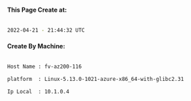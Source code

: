 
   
#### This Page Create at:

```bash

2022-04-21 - 21:44:32 UTC

```

#### Create By Machine:

```bash

Host Name : fv-az200-116

platform  : Linux-5.13.0-1021-azure-x86_64-with-glibc2.31

Ip Local  : 10.1.0.4

```

